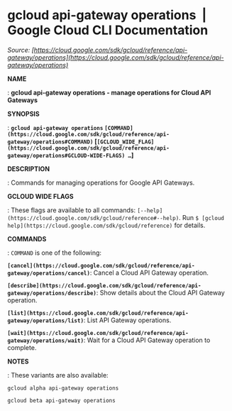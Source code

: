 # gcloud api-gateway operations  |  Google Cloud CLI Documentation

*Source: [https://cloud.google.com/sdk/gcloud/reference/api-gateway/operations](https://cloud.google.com/sdk/gcloud/reference/api-gateway/operations)*

**NAME**

: **gcloud api-gateway operations - manage operations for Cloud API Gateways**

**SYNOPSIS**

: **`gcloud api-gateway operations` `[COMMAND](https://cloud.google.com/sdk/gcloud/reference/api-gateway/operations#COMMAND)` [`[GCLOUD_WIDE_FLAG](https://cloud.google.com/sdk/gcloud/reference/api-gateway/operations#GCLOUD-WIDE-FLAGS) …`]**

**DESCRIPTION**

: Commands for managing operations for Google API Gateways.

**GCLOUD WIDE FLAGS**

: These flags are available to all commands: `[--help](https://cloud.google.com/sdk/gcloud/reference#--help)`.
Run `$ [gcloud help](https://cloud.google.com/sdk/gcloud/reference)` for details.

**COMMANDS**

: ``COMMAND`` is one of the following:

**`[cancel](https://cloud.google.com/sdk/gcloud/reference/api-gateway/operations/cancel)`**:
Cancel a Cloud API Gateway operation.

**`[describe](https://cloud.google.com/sdk/gcloud/reference/api-gateway/operations/describe)`**:
Show details about the Cloud API Gateway operation.

**`[list](https://cloud.google.com/sdk/gcloud/reference/api-gateway/operations/list)`**:
List API Gateway operations.

**`[wait](https://cloud.google.com/sdk/gcloud/reference/api-gateway/operations/wait)`**:
Wait for a Cloud API Gateway operation to complete.

**NOTES**

: These variants are also available:

```
gcloud alpha api-gateway operations
```

```
gcloud beta api-gateway operations
```